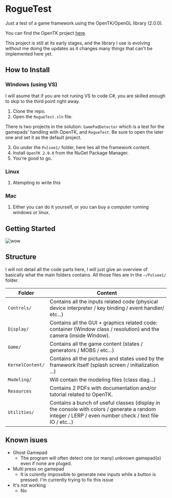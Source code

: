 # RogueTest
Just a test of a game framework using the OpenTK/OpenGL library (2.0.0).

You can find the OpenTK project [here](https://github.com/opentk/opentk).

This project is still at its early stages, and the library I use is evolving without me doing the updates as it changes many things that can't be implemented here yet.

## How to Install

### Windows (using VS)

I will asume that if you are not runing VS to code C#, you are skilled enough to skip to the third point right away.

1) Clone the repo.
2) Open the `RogueTest.sln` file.

There is two projects in the solution: `GamePadDetector` which is a test for the gamepads' handling with OpenTK, and `RogueTest`. Be sure to open the later one and set it as the default project.

3) Go under the `Pulsee1/` folder, here lies all the framework content.
4) Install `OpenTK 2.0.0` from the NuGet Package Manager.
5) You're good to go.

### Linux

1) Atempting to write this

### Mac

1) Either you can do it yourself, or you can buy a computer running windows or linux.

## Getting Started

![wow](https://memegenerator.net/img/instances/81781952/lets-not-get-ahead-of-ourselves.jpg)

## Structure

I will not detail all the code parts here, I will just give an overview of basically what the main folders contains.
All those files are in the `~/Pulsee1/` folder. 

 Folder | Content
------- | -------
`Controls/` | Contains all the inputs related code (physical device interpreter / key binding / event handler/ etc...)
`Display/` | Contains all the GUI + graphics related code: container (Window class / resolution) and the camera (inside Window).
`Game/` | Contains all the game content (states / generators / MOBS / etc...)
`KernelContent/` | Contains all the pictures and states used by the framework itself (splash screen / initialization ...)
`Modeling/` | Will contain the modeling files (class diag...)
`Resources` | Contains 2 PDFs with documentation and/or tutorial related to OpenTK.
`Utilities/` | Contains a bunch of useful classes (display in the console with colors / generate a random integer / LERP / even number check / text file IO / etc...)

## Known isues

* Ghost Gamepad
    * The program will often detect one (or many) unknown gamepad(s) even if none are pluged.
* Multi press on gamepad
    * It is curently impossible to generate new inputs while a button is pressed. I'm currently trying to fix this issue
* It's not working
    * No
